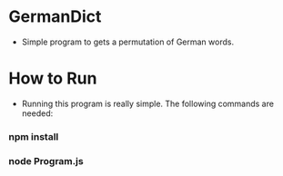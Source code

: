 # GermanDict

 * Simple program to gets a permutation of German words.

# How to Run

* Running this program is really simple. The following commands are needed:

### npm install
### node Program.js
